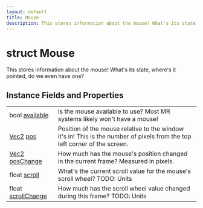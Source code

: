 ```yaml
---
layout: default
title: Mouse
description: This stores information about the mouse! What's its state, where's it pointed, do we even have one?
---
```

# struct Mouse

This stores information about the mouse! What's its state, where's
it pointed, do we even have one?

## Instance Fields and Properties

|  |  |
|--|--|
|bool [available]({{site.url}}/Pages/Reference/Mouse/available.html)|Is the mouse available to use? Most MR systems likely won't have a mouse!|
|[Vec2]({{site.url}}/Pages/Reference/Vec2.html) [pos]({{site.url}}/Pages/Reference/Mouse/pos.html)|Position of the mouse relative to the window it's in! This is the number of pixels from the top left corner of the screen.|
|[Vec2]({{site.url}}/Pages/Reference/Vec2.html) [posChange]({{site.url}}/Pages/Reference/Mouse/posChange.html)|How much has the mouse's position changed in the current frame? Measured in pixels.|
|float [scroll]({{site.url}}/Pages/Reference/Mouse/scroll.html)|What's the current scroll value for the mouse's scroll wheel? TODO: Units|
|float [scrollChange]({{site.url}}/Pages/Reference/Mouse/scrollChange.html)|How much has the scroll wheel value changed during this frame? TODO: Units|
